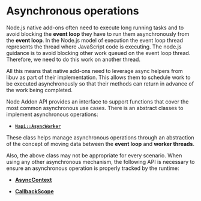 # Asynchronous operations

Node.js native add-ons often need to execute long running tasks and to avoid
blocking the **event loop** they have to run them asynchronously from the
**event loop**.
In the Node.js model of execution the event loop thread represents the thread
where JavaScript code is executing. The node.js guidance is to avoid blocking
other work queued on the event loop thread. Therefore, we need to do this work on
another thread.

All this means that native add-ons need to leverage async helpers from libuv as
part of their implementation. This allows them to schedule work to be executed
asynchronously so that their methods can return in advance of the work being
completed.

Node Addon API provides an interface to support functions that cover
the most common asynchronous use cases. There is an abstract classes to implement
asynchronous operations:

- **[`Napi::AsyncWorker`](async_worker.md)**

These class helps manage asynchronous operations through an abstraction
of the concept of moving data between the **event loop** and **worker threads**.

Also, the above class may not be appropriate for every scenario. When using any
other asynchronous mechanism, the following API is necessary to ensure an
asynchronous operation is properly tracked by the runtime:

- **[AsyncContext](async_context.md)**

- **[CallbackScope](callback_scope.md)**
